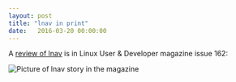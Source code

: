 ```yaml
---
layout: post
title: "lnav in print"
date:   2016-03-20 00:00:00
---
```


A [review of lnav](https://archive.org/details/Linux_User_Developer_162_2016_UK/page/n87/mode/2up)
is in Linux User & Developer magazine issue 162:

![Picture of lnav story in the magazine](/assets/images/linux-user-and-dev-mag.jpeg)
